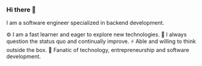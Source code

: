 ### Hi there 👋

I am a software engineer specialized in backend development.

⚙️ I am a fast learner and eager to explore new technologies.
🤔 I always question the status quo and continually improve.
⚡️ Able and willing to think outside the box.
🌱 Fanatic of technology, entrepreneurship and software development.

<!--
**juliandev/juliandev** is a ✨ _special_ ✨ repository because its `README.md` (this file) appears on your GitHub profile.

Here are some ideas to get you started:

- 🔭 I’m currently working on ...
- 🌱 I’m currently learning ...
- 👯 I’m looking to collaborate on ...
- 🤔 I’m looking for help with ...
- 💬 Ask me about ...
- 📫 How to reach me: ...
- 😄 Pronouns: ...
- ⚡ Fun fact: ...
-->

